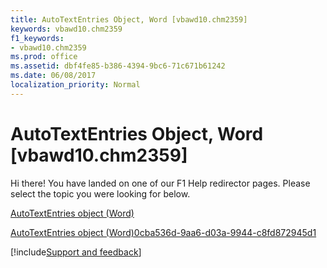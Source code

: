 ```yaml
---
title: AutoTextEntries Object, Word [vbawd10.chm2359]
keywords: vbawd10.chm2359
f1_keywords:
- vbawd10.chm2359
ms.prod: office
ms.assetid: dbf4fe85-b386-4394-9bc6-71c671b61242
ms.date: 06/08/2017
localization_priority: Normal
---
```



# AutoTextEntries Object, Word [vbawd10.chm2359]

Hi there! You have landed on one of our F1 Help redirector pages. Please select the topic you were looking for below.

[AutoTextEntries object (Word)](http://msdn.microsoft.com/library/4e4d92b3-d259-84b7-061f-82065e177c29%28Office.15%29.aspx)

[AutoTextEntries object (Word)0cba536d-9aa6-d03a-9944-c8fd872945d1](http://msdn.microsoft.com/library/0cba536d-9aa6-d03a-9944-c8fd872945d1%28Office.15%29.aspx)

[!include[Support and feedback](~/includes/feedback-boilerplate.md)]